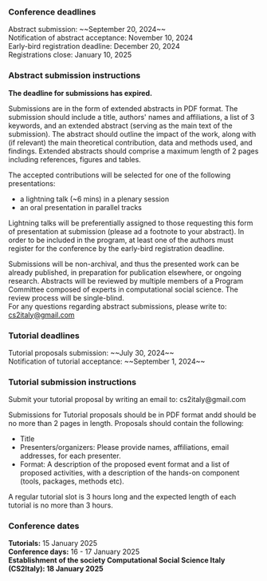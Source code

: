 <h3>Conference deadlines</h3>
Abstract submission: ~~September 20, 2024~~<br/>
Notification of abstract acceptance: November 10, 2024<br/>
Early-bird registration deadline: December 20, 2024<br/>
Registrations close: January 10, 2025<br/>

<h3>Abstract submission instructions</h3>
<b>The deadline for submissions has expired.</b><br/>

Submissions are in the form of extended abstracts in PDF format. The submission should include a title, authors' names and affiliations, a list of 3 keywords, and an extended abstract (serving as the main text of the submission). The abstract should outline the impact of the work, along with (if relevant) the main theoretical contribution, data and methods used, and findings. Extended abstracts should comprise a maximum length of 2 pages including references, figures and tables.

The accepted contributions will be selected for one of the following presentations:
* a lightning talk (~6 mins) in a plenary session
* an oral presentation in parallel tracks<br/>

Lightning talks will be preferentially assigned to those requesting this form of presentation at submission (please ad a footnote to your abstract). In order to be included in the program, at least one of the authors must register for the conference by the early-bird registration deadline.<br/>

Submissions will be non-archival, and thus the presented work can be already published, in preparation for publication elsewhere, or ongoing research. Abstracts will be reviewed by multiple members of a Program Committee composed of experts in computational social science. The review process will be single-blind.<br/>
For any questions regarding abstract submissions, please write to: cs2italy@gmail.com

<h3>Tutorial deadlines</h3>
Tutorial proposals submission: ~~July 30, 2024~~<br/>
Notification of tutorial acceptance: ~~September 1, 2024~~<br/>

<h3>Tutorial submission instructions</h3>
Submit your tutorial proposal by writing an email to: cs2italy@gmail.com<br/>

Submissions for Tutorial proposals should be in PDF format andd should be no more than 2 pages in length. Proposals should contain the following:
* Title
* Presenters/organizers:  Please provide names, affiliations, email addresses, for each presenter. 
* Format: A description of the proposed event format and a list of proposed activities, with a description of the hands-on component (tools, packages, methods etc). 

A regular tutorial slot is 3 hours long and the expected length of each tutorial is no more than 3 hours.<br/>

<h3>Conference dates</h3>
<b>Tutorials:</b> 15 January 2025<br/>
<b>Conference days:</b> 16 - 17 January 2025<br/>
<b>Establishment of the society <b>Computational Social Science Italy (CS2Italy):</b> 18 January 2025
